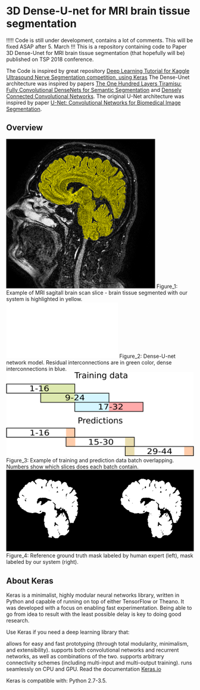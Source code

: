 # 3D Dense-U-net for MRI brain tissue segmentation
!!!!! Code is still under development, contains a lot of comments. This will be fixed ASAP after 5. March !!!
This is a repository containing code to Paper 3D Dense-Unet for MRI brain tissue segmentation (that hopefully will be) published on TSP 2018 conference.

The Code is inspired by great repository [Deep Learning Tutorial for Kaggle Ultrasound Nerve Segmentation competition, using Keras](https://github.com/jocicmarko/ultrasound-nerve-segmentation.)
The Dense-Unet architecture was inspired by papers [The One Hundred Layers Tiramisu: Fully Convolutional DenseNets for Semantic Segmentation](https://arxiv.org/pdf/1611.09326.pdf) and [Densely Connected Convolutional Networks](https://arxiv.org/pdf/1608.06993.pdf).
The original U-Net architecture was inspired by paper [U-Net: Convolutional Networks for Biomedical Image Segmentation](http://lmb.informatik.uni-freiburg.de/people/ronneber/u-net/).


## Overview

![img/combination.png](img/combination.png)
Figure_1: Example of MRI sagitall brain scan slice - brain tissue segmented with our system is highlighted in yellow.
![img/unet_final.pdf](img/unet_final.pdf)
Figure_2: Dense-U-net network model. Residual interconnections are in green color, dense interconnections in blue.
![img/dataset.png](img/dataset.png)
Figure_3: Example of training and prediction data batch overlapping. Numbers show which slices does each batch contain.
![img/twomask.png](img/twomask.png)
Figure_4: Reference ground truth mask labeled by human expert (left), mask labeled by our system (right).

## About Keras

Keras is a minimalist, highly modular neural networks library, written in Python and capable of running on top of either TensorFlow or Theano. It was developed with a focus on enabling fast experimentation. Being able to go from idea to result with the least possible delay is key to doing good research.

Use Keras if you need a deep learning library that:

allows for easy and fast prototyping (through total modularity, minimalism, and extensibility).
supports both convolutional networks and recurrent networks, as well as combinations of the two.
supports arbitrary connectivity schemes (including multi-input and multi-output training).
runs seamlessly on CPU and GPU.
Read the documentation [Keras.io](http://keras.io/)

Keras is compatible with: Python 2.7-3.5.
